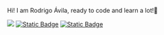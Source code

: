 <p>Hi! I am Rodrigo Ávila, ready to code and learn a lot!🙌</p>

<img src="https://i.imgur.com/kEzbACE.jpeg">
<a href="https://www.linkedin.com/in/rodrigo-%C3%A1vila/" target="_blank"><img alt="Static Badge" src="https://img.shields.io/badge/Linkedin-button?style=flat&color=blue"></a>

<a href="https://pagina-personal-rodrigo-avila-es.on.drv.tw/web/" target="_blank">
  <img alt="Static Badge" src="https://img.shields.io/badge/Personal%20Website-button?style=flat&color=skyblue">
</a>
<!--
**ElDonChambas/ElDonChambas** is a ✨ _special_ ✨ repository because its `README.md` (this file) appears on your GitHub profile.

Here are some ideas to get you started:

- 🔭 I’m currently working on ...
- 🌱 I’m currently learning ...
- 👯 I’m looking to collaborate on ...
- 🤔 I’m looking for help with ...
- 💬 Ask me about ...
- 📫 How to reach me: ...
- 😄 Pronouns: ...
- ⚡ Fun fact: ...
-->
